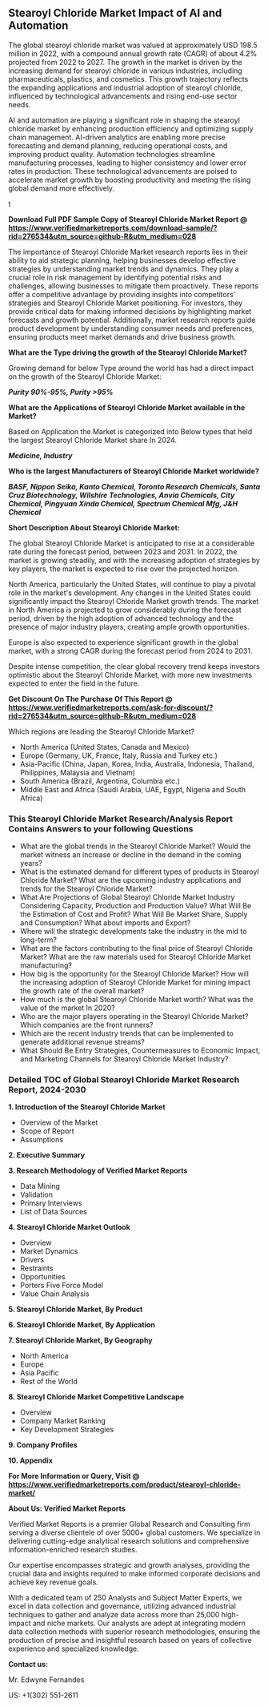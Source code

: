<h2>Stearoyl Chloride Market Impact of AI and Automation</h2><p>The global stearoyl chloride market was valued at approximately USD 198.5 million in 2022, with a compound annual growth rate (CAGR) of about 4.2% projected from 2022 to 2027. The growth in the market is driven by the increasing demand for stearoyl chloride in various industries, including pharmaceuticals, plastics, and cosmetics. This growth trajectory reflects the expanding applications and industrial adoption of stearoyl chloride, influenced by technological advancements and rising end-use sector needs.</p><p>AI and automation are playing a significant role in shaping the stearoyl chloride market by enhancing production efficiency and optimizing supply chain management. AI-driven analytics are enabling more precise forecasting and demand planning, reducing operational costs, and improving product quality. Automation technologies streamline manufacturing processes, leading to higher consistency and lower error rates in production. These technological advancements are poised to accelerate market growth by boosting productivity and meeting the rising global demand more effectively.</p>t</p><p id="" class=""><strong>Download Full PDF Sample Copy of Stearoyl Chloride Market Report @ <a href="https://www.verifiedmarketreports.com/download-sample/?rid=276534&utm_source=github-R&utm_medium=028" target="_blank">https://www.verifiedmarketreports.com/download-sample/?rid=276534&utm_source=github-R&utm_medium=028</a></strong></p><p>The importance of&nbsp;Stearoyl Chloride Market research reports lies in their ability to aid strategic planning, helping businesses develop effective strategies by understanding market trends and dynamics. They play a crucial role in risk management by identifying potential risks and challenges, allowing businesses to mitigate them proactively. These reports offer a competitive advantage by providing insights into competitors' strategies and Stearoyl Chloride Market positioning. For investors, they provide critical data for making informed decisions by highlighting market forecasts and growth potential. Additionally, market research reports guide product development by understanding consumer needs and preferences, ensuring products meet market demands and drive business growth.</p><p><strong>What are the&nbsp;Type driving the growth of the Stearoyl Chloride Market?</strong></p><p id="" class="">Growing demand for below Type around the world has had a direct impact on the growth of the Stearoyl Chloride Market:</p><em><strong>Purity 90%-95%, Purity >95%</strong></em></p><strong>What are the&nbsp;Applications&nbsp;of Stearoyl Chloride Market available in the Market?</strong></p><p id="" class="">Based on Application the Market is categorized into Below types that held the largest Stearoyl Chloride Market share In 2024.</p><em><strong>Medicine, Industry</strong></em></p><strong>Who is the largest Manufacturers of Stearoyl Chloride Market worldwide?</strong></p><p><em><strong>BASF, Nippon Seika, Kanto Chemical, Toronto Research Chemicals, Santa Cruz Biotechnology, Wilshire Technologies, Anvia Chemicals, City Chemical, Pingyuan Xinda Chemical, Spectrum Chemical Mfg, J&H Chemical</strong></em></p><p id="" class=""><strong>Short Description About Stearoyl Chloride Market:</strong></p><p>The global Stearoyl Chloride Market is anticipated to rise at a considerable rate during the forecast period, between 2023 and 2031. In 2022, the market is growing steadily, and with the increasing adoption of strategies by key players, the market is expected to rise over the projected horizon.</p><p>North America, particularly the United States, will continue to play a pivotal role in the market's development. Any changes in the United States could significantly impact the Stearoyl Chloride Market growth trends. The market in North America is projected to grow considerably during the forecast period, driven by the high adoption of advanced technology and the presence of major industry players, creating ample growth opportunities.</p><p>Europe is also expected to experience significant growth in the global market, with a strong CAGR during the forecast period from 2024 to 2031.</p><p>Despite intense competition, the clear global recovery trend keeps investors optimistic about the Stearoyl Chloride Market, with more new investments expected to enter the field in the future.</p><p id="" class=""><strong>Get Discount On The Purchase Of This Report @ <a href="https://www.verifiedmarketreports.com/ask-for-discount/?rid=276534&utm_source=github-R&utm_medium=028" target="_blank">https://www.verifiedmarketreports.com/ask-for-discount/?rid=276534&utm_source=github-R&utm_medium=028</a></strong></p>Which regions are leading the Stearoyl Chloride Market?</p><ul><li>North America (United States, Canada and Mexico)</li><li>Europe (Germany, UK, France, Italy, Russia and Turkey etc.)</li><li>Asia-Pacific (China, Japan, Korea, India, Australia, Indonesia, Thailand, Philippines, Malaysia and Vietnam)</li><li>South America (Brazil, Argentina, Columbia etc.)</li><li>Middle East and Africa (Saudi Arabia, UAE, Egypt, Nigeria and South Africa)</li></ul><h3 id="" class="">This Stearoyl Chloride Market Research/Analysis Report Contains Answers to your following Questions</h3><ul><li>What are the global trends in the Stearoyl Chloride Market? Would the market witness an increase or decline in the demand in the coming years?</li><li>What is the estimated demand for different types of products in Stearoyl Chloride Market? What are the upcoming industry applications and trends for the Stearoyl Chloride Market?</li><li>What Are Projections of Global Stearoyl Chloride Market Industry Considering Capacity, Production and Production Value? What Will Be the Estimation of Cost and Profit? What Will Be Market Share, Supply and Consumption? What about imports and Export?</li><li>Where will the strategic developments take the industry in the mid to long-term?</li><li>What are the factors contributing to the final price of Stearoyl Chloride Market? What are the raw materials used for Stearoyl Chloride Market manufacturing?</li><li>How big is the opportunity for the Stearoyl Chloride Market? How will the increasing adoption of Stearoyl Chloride Market for mining impact the growth rate of the overall market?</li><li>How much is the global Stearoyl Chloride Market worth? What was the value of the market In 2020?</li><li>Who are the major players operating in the Stearoyl Chloride Market? Which companies are the front runners?</li><li>Which are the recent industry trends that can be implemented to generate additional revenue streams?</li><li>What Should Be Entry Strategies, Countermeasures to Economic Impact, and Marketing Channels for Stearoyl Chloride Market Industry?</li></ul><h3 id="" class="">Detailed TOC of Global Stearoyl Chloride Market Research Report, 2024-2030</h3><p id="" class=""><strong>1. Introduction of the Stearoyl Chloride Market</strong></p><ul><li>Overview of the Market</li><li>Scope of Report</li><li>Assumptions</li></ul><p id="" class=""><strong>2. Executive Summary</strong></p><p id="" class=""><strong>3. Research Methodology of Verified Market Reports</strong></p><ul><li>Data Mining</li><li>Validation</li><li>Primary Interviews</li><li>List of Data Sources</li></ul><p id="" class=""><strong>4. Stearoyl Chloride Market Outlook</strong></p><ul><li>Overview</li><li>Market Dynamics</li><li>Drivers</li><li>Restraints</li><li>Opportunities</li><li>Porters Five Force Model</li><li>Value Chain Analysis</li></ul><p id="" class=""><strong>5. Stearoyl Chloride Market, By Product</strong></p><p id="" class=""><strong>6. Stearoyl Chloride Market, By Application</strong></p><p id="" class=""><strong>7. Stearoyl Chloride Market, By Geography</strong></p><ul><li>North America</li><li>Europe</li><li>Asia Pacific</li><li>Rest of the World</li></ul><p id="" class=""><strong>8. Stearoyl Chloride Market Competitive Landscape</strong></p><ul><li>Overview</li><li>Company Market Ranking</li><li>Key Development Strategies</li></ul><p id="" class=""><strong>9. Company Profiles</strong></p><p id="" class=""><strong>10. Appendix</strong></p><p id="" class=""><strong>For More Information or Query, Visit @ <a href="https://www.verifiedmarketreports.com/product/stearoyl-chloride-market/" target="_blank">https://www.verifiedmarketreports.com/product/stearoyl-chloride-market/</a></strong></p><p id="" class=""><strong>About Us: Verified Market Reports</strong></p><p id="" class="">Verified Market Reports is a premier Global Research and Consulting firm serving a diverse clientele of over 5000+ global customers. We specialize in delivering cutting-edge analytical research solutions and comprehensive information-enriched research studies.</p><p id="" class="">Our expertise encompasses strategic and growth analyses, providing the crucial data and insights required to make informed corporate decisions and achieve key revenue goals.</p><p id="" class="">With a dedicated team of 250 Analysts and Subject Matter Experts, we excel in data collection and governance, utilizing advanced industrial techniques to gather and analyze data across more than 25,000 high-impact and niche markets. Our analysts are adept at integrating modern data collection methods with superior research methodologies, ensuring the production of precise and insightful research based on years of collective experience and specialized knowledge.</p><p id="" class=""><strong>Contact us:</strong></p><p id="" class="">Mr. Edwyne Fernandes</p><p id="" class="">US: +1(302) 551-2611</p>